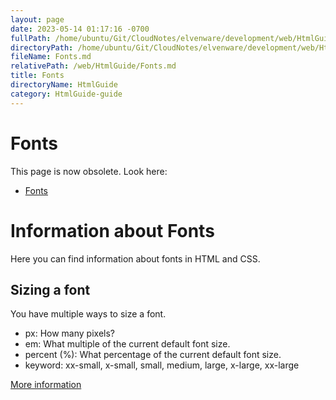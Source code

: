 ```yaml
---
layout: page
date: 2023-05-14 01:17:16 -0700
fullPath: /home/ubuntu/Git/CloudNotes/elvenware/development/web/HtmlGuide/Fonts.md
directoryPath: /home/ubuntu/Git/CloudNotes/elvenware/development/web/HtmlGuide
fileName: Fonts.md
relativePath: /web/HtmlGuide/Fonts.md
title: Fonts
directoryName: HtmlGuide
category: HtmlGuide-guide
---
```


Fonts
=====

This page is now obsolete. Look here:

- [Fonts](HtmlSyntax.html#fonts)

Information about Fonts
=======================

Here you can find information about fonts in HTML and CSS.

Sizing a font
-------------

You have multiple ways to size a font.

-   px: How many pixels?
-   em: What multiple of the current default font size.
-   percent (%): What percentage of the current default font size.
-   keyword: xx-small, x-small, small, medium, large, x-large, xx-large

[More information](http://css-tricks.com/2580-css-font-size/)

